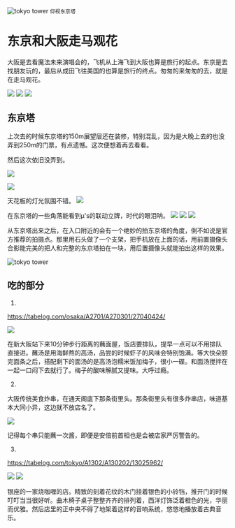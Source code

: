 <img src="https://s2.loli.net/2023/09/29/lDwJXgfSE2vCpus.jpg" alt="tokyo tower" />
<small>仰视东京塔</small>


# 东京和大阪走马观花
大阪是去看魔法未来演唱会的，飞机从上海飞到大阪也算是旅行的起点。东京是去找朋友玩的，最后从成田飞往美国的也算是旅行的终点。匆匆的来匆匆的去，就是在走马观花。

![](https://s2.loli.net/2023/09/29/nS9F2bmGQ1aRXJU.jpg)
![](https://s2.loli.net/2023/09/29/EkZGDg7pKbq6xAw.jpg)
![](https://s2.loli.net/2023/09/29/wOFsC6Nv9Eh2qot.jpg)

## 东京塔
上次去的时候东京塔的150m展望层还在装修，特别混乱，因为是大晚上去的也没弄到250m的门票，有点遗憾。这次便想着再去看看。

然后这次依旧没弄到。

![](https://s2.loli.net/2023/09/29/t8bmcQ5ahLdnC6O.jpg)

![](https://s2.loli.net/2023/09/29/kgwJyj1WSxRMoLu.jpg)

天花板的灯光氛围不错。
![](https://s2.loli.net/2023/09/29/CrDxTFIAeV9HbXw.jpg)

在东京塔的一些角落能看到µ's的联动立牌，时代的眼泪呐。
![](https://s2.loli.net/2023/09/29/3rL8U5cHQPVgOZ4.png)
![](https://s2.loli.net/2023/09/29/khEXATWaHp4gdvo.png)
![](https://s2.loli.net/2023/09/29/xozApUV1yOF9MEJ.png)

从东京塔出来之后，在入口附近的会有一个绝妙的拍东京塔的角度，倒不如说是官方推荐的拍摄点。那里用石头做了一个支架，把手机放在上面的话，用前置摄像头合影能完美的把人和完整的东京塔拍在一块，用后置摄像头就能拍出这样的效果。

<img src="https://s2.loli.net/2023/09/29/lDwJXgfSE2vCpus.jpg" alt="tokyo tower" />

## 吃的部分
1. 
https://tabelog.com/osaka/A2701/A270301/27040424/

![](https://s2.loli.net/2023/09/29/pGDjc4snvBFm35f.jpg)

在新大阪站下来10分钟步行距离的蘸面屋，饭店要排队，提早一点可以不用排队直接进。蘸汤是用海鲜熬的高汤，品尝的时候虾子的风味会特别饱满。等大快朵颐完面条之后，搭配剩下的面汤的是高汤泡糯米饭加梅子，很小一碟。和面汤搅拌在一起一口闷下去就行了。梅子的酸味解腻又提味。大呼过瘾。

2. 

大阪传统美食炸串，在通天阁底下那条街里头。那条街里头有很多炸串店，味道基本大同小异，这边就不放店名了。

![](https://s2.loli.net/2023/09/29/W3Of9NxULjdXmPY.jpg)

记得每个串只能蘸一次酱，即便是安倍前首相也是会被店家严厉警告的。

3. 

https://tabelog.com/tokyo/A1302/A130202/13025962/

![](https://s2.loli.net/2023/09/29/hZwa79jVGcAF4f1.jpg)
![](https://s2.loli.net/2023/09/29/UoWtXcySAJB17NV.jpg)

银座的一家烧咖喱的店。精致的刻着花纹的木门挂着银色的小铃铛，推开门的时候叮叮当当很好听。曲木椅子桌子整整齐齐的排列着，西洋灯饰泛着橙色的光，华丽而优雅。然后店里的正中央不得了地架着这样的音响系统，悠悠地播放着古典音乐。

